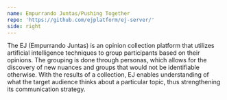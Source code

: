 ```yaml
---
name: Empurrando Juntas/Pushing Together
repo: 'https://github.com/ejplatform/ej-server/'
side: right
---
```


The EJ (Empurrando Juntas) is an opinion collection platform that utilizes artificial intelligence techniques to group participants based on their opinions. The grouping is done through personas, which allows for the discovery of new nuances and groups that would not be identifiable otherwise. With the results of a collection, EJ enables understanding of what the target audience thinks about a particular topic, thus strengthening its communication strategy.